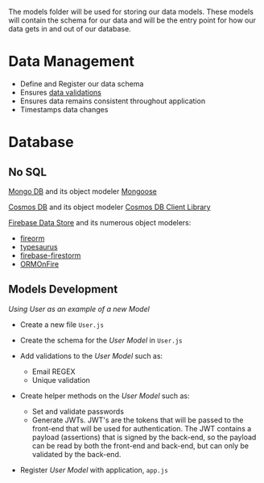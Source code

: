 The models folder will be used for storing our data models. These models will contain the schema for our data and will be the entry point for how our data gets in and out of our database.

# Data Management

- Define and Register our data schema
- Ensures [data validations](https://mongoosejs.com/docs/validation.html) 
- Ensures data remains consistent throughout application
- Timestamps data changes 
 
# Database 

## No SQL 

[Mongo DB](https://www.mongodb.com/) and its object modeler [Mongoose](http://mongoosejs.com)

[Cosmos DB](https://docs.microsoft.com/en-us/azure/cosmos-db/sql-api-nodejs-application) and its object modeler [Cosmos DB Client Library](https://www.npmjs.com/package/@azure/cosmos)

[Firebase Data Store](https://firebase.google.com/docs/firestore) and its numerous object modelers:
- [fireorm](https://www.npmjs.com/package/fireorm)
- [typesaurus](https://www.npmjs.com/package/typesaurus)
- [firebase-firestorm](https://www.npmjs.com/package/firebase-firestorm)
- [ORMOnFire](https://www.npmjs.com/package/@typeheim/orm-on-fire)

## Models Development

*Using User as an example of a new Model*

* Create a new file `User.js`

* Create the schema for the *User Model* in `User.js`

* Add validations to the *User Model* such as:
    * Email REGEX
    * Unique validation

* Create helper methods on the *User Model* such as: 
    
    * Set and validate passwords 
    * Generate JWTs. JWT's are the tokens that will be passed to the front-end that will be used for authentication. The JWT contains a payload (assertions) that is signed by the back-end, so the payload can be read by both the front-end and back-end, but can only be validated by the back-end.

* Register *User Model* with application, `app.js`






